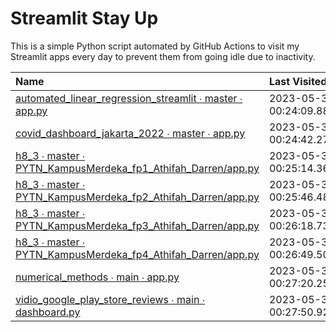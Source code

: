 # Streamlit Stay Up

This is a simple Python script automated by GitHub Actions to visit my Streamlit apps every day to prevent them from going idle due to inactivity.

| Name                                                                                                                                                   | Last Visited               |
|:-------------------------------------------------------------------------------------------------------------------------------------------------------|:---------------------------|
| [automated_linear_regression_streamlit ∙ master ∙ app.py](https://darren7753-automated-linear-regression-streamlit-app-i2szem.streamlit.app/)          | 2023-05-31 00:24:09.886595 |
| [covid_dashboard_jakarta_2022 ∙ master ∙ app.py](https://darren7753-covid-dashboard-jakarta-2022-app-2ssg4i.streamlit.app/)                            | 2023-05-31 00:24:42.273770 |
| [h8_3 ∙ master ∙ PYTN_KampusMerdeka_fp1_Athifah_Darren/app.py](https://darren7753-h8-3-pytn-kampusmerdeka-fp1-athifah-darrenapp-j7sk9x.streamlit.app/) | 2023-05-31 00:25:14.360036 |
| [h8_3 ∙ master ∙ PYTN_KampusMerdeka_fp2_Athifah_Darren/app.py](https://darren7753-h8-3-pytn-kampusmerdeka-fp2-athifah-darrenapp-gikdg3.streamlit.app/) | 2023-05-31 00:25:46.488617 |
| [h8_3 ∙ master ∙ PYTN_KampusMerdeka_fp3_Athifah_Darren/app.py](https://darren7753-h8-3-pytn-kampusmerdeka-fp3-athifah-darrenapp-3qe1bf.streamlit.app/) | 2023-05-31 00:26:18.731595 |
| [h8_3 ∙ master ∙ PYTN_KampusMerdeka_fp4_Athifah_Darren/app.py](https://darren7753-h8-3-pytn-kampusmerdeka-fp4-athifah-darrenapp-pxqrbu.streamlit.app/) | 2023-05-31 00:26:49.507644 |
| [numerical_methods ∙ main ∙ app.py](https://darren7753-numerical-methods-app-0nzaef.streamlit.app/)                                                    | 2023-05-31 00:27:20.255669 |
| [vidio_google_play_store_reviews ∙ main ∙ dashboard.py](https://darren7753-vidio-google-play-store-reviews-dashboard-iajwpn.streamlit.app/)            | 2023-05-31 00:27:50.923915 |